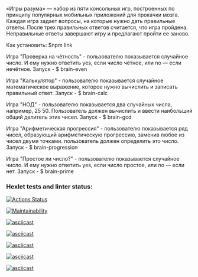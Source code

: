«Игры разума» — набор из пяти консольных игр, построенных по принципу популярных мобильных приложений для прокачки мозга. Каждая игра задает вопросы, на которые нужно дать правильные ответы. После трех правильных ответов считается, что игра пройдена. Неправильные ответы завершают игру и предлагают пройти ее заново.

Как установить:
$npm link 

Игра "Проверка на чётность" - пользователю показывается случайное число. И ему нужно ответить yes, если число чётное, или no — если нечётное.
Запуск - $ brain-even

Игра "Калькулятор" -  пользователю показывается случайное математическое выражение, которое нужно вычислить и записать правильный ответ.
Запуск - $ brain-calc

Игра "НОД" - пользователю показывается два случайных числа, например, 25 50. Пользователь должен вычислить и ввести наибольший общий делитель этих чисел.
Запуск - $ brain-gcd

Игра "Арифметическая прогрессия" - пользователю показывается ряд чисел, образующий арифметическую прогрессию, заменив любое из чисел двумя точками. пользователь должен определить это число.
Запуск - $ brain-progression

Игра "Простое ли число?" - пользователю показывается случайное число. И ему нужно ответить yes, если число простое, или no — если нет.
Запуск - $ brain-prime

### Hexlet tests and linter status:
[![Actions Status](https://github.com/Rogozhnikova/frontend-project-44/actions/workflows/hexlet-check.yml/badge.svg)](https://github.com/Rogozhnikova/frontend-project-44/actions)

[![Maintainability](https://api.codeclimate.com/v1/badges/77ce27307299babd0740/maintainability)](https://codeclimate.com/github/Rogozhnikova/frontend-project-44/maintainability)

[![asciicast](https://asciinema.org/a/mN8pFw2o2ezvUYdT2anV8iBrL.svg)](https://asciinema.org/a/mN8pFw2o2ezvUYdT2anV8iBrL)

[![asciicast](https://asciinema.org/a/kMFNSQlgDtAAxehB5gH3Mzf2g.svg)](https://asciinema.org/a/kMFNSQlgDtAAxehB5gH3Mzf2g)

[![asciicast](https://asciinema.org/a/k8Ro9y8WgYwZB85m6bHC4w8Wj.svg)](https://asciinema.org/a/k8Ro9y8WgYwZB85m6bHC4w8Wj)

[![asciicast](https://asciinema.org/a/iYRWFu0MeD07GzA0C5NZ5LW1t.svg)](https://asciinema.org/a/iYRWFu0MeD07GzA0C5NZ5LW1t)

[![asciicast](https://asciinema.org/a/H7Kq4nkeo4Z22Ask2GKbsfYJS.svg)](https://asciinema.org/a/H7Kq4nkeo4Z22Ask2GKbsfYJS)
